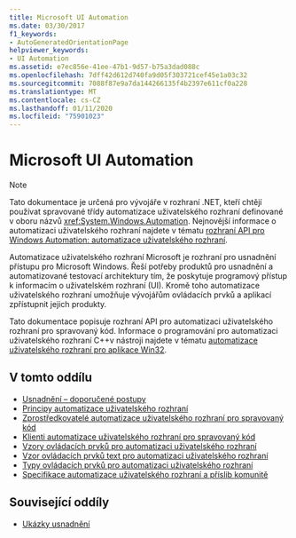 ```yaml
---
title: Microsoft UI Automation
ms.date: 03/30/2017
f1_keywords:
- AutoGeneratedOrientationPage
helpviewer_keywords:
- UI Automation
ms.assetid: e7ec856e-41ee-47b1-9d57-b75a3dad088c
ms.openlocfilehash: 7dff42d612d740fa9d05f303721cef45e1a03c32
ms.sourcegitcommit: 7088f87e9a7da144266135f4b2397e611cf0a228
ms.translationtype: MT
ms.contentlocale: cs-CZ
ms.lasthandoff: 01/11/2020
ms.locfileid: "75901023"
---
```

# <a name="microsoft-ui-automation"></a>Microsoft UI Automation

> [!NOTE]
> Tato dokumentace je určená pro vývojáře v rozhraní .NET, kteří chtějí používat spravované třídy automatizace uživatelského rozhraní definované v oboru názvů <xref:System.Windows.Automation>. Nejnovější informace o automatizaci uživatelského rozhraní najdete v tématu [rozhraní API pro Windows Automation: automatizace uživatelského rozhraní](/windows/win32/winauto/entry-uiauto-win32).

 Automatizace uživatelského rozhraní Microsoft je rozhraní pro usnadnění přístupu pro Microsoft Windows. Řeší potřeby produktů pro usnadnění a automatizované testovací architektury tím, že poskytuje programový přístup k informacím o uživatelském rozhraní (UI). Kromě toho automatizace uživatelského rozhraní umožňuje vývojářům ovládacích prvků a aplikací zpřístupnit jejich produkty.

 Tato dokumentace popisuje rozhraní API pro automatizaci uživatelského rozhraní pro spravovaný kód. Informace o programování pro automatizaci uživatelského rozhraní C++v nástroji najdete v tématu [automatizace uživatelského rozhraní pro aplikace Win32](/windows/desktop/winauto/windows-automation-api-portal).

## <a name="in-this-section"></a>V tomto oddílu

- [Usnadnění – doporučené postupy](accessibility-best-practices.md)
- [Principy automatizace uživatelského rozhraní](ui-automation-fundamentals.md)
- [Zprostředkovatelé automatizace uživatelského rozhraní pro spravovaný kód](ui-automation-providers-for-managed-code.md)
- [Klienti automatizace uživatelského rozhraní pro spravovaný kód](ui-automation-clients-for-managed-code.md)
- [Vzory ovládacích prvků pro automatizaci uživatelského rozhraní](ui-automation-control-patterns.md)
- [Vzor ovládacích prvků text pro automatizaci uživatelského rozhraní](ui-automation-text-pattern.md)
- [Typy ovládacích prvků pro automatizaci uživatelského rozhraní](ui-automation-control-types.md)
- [Specifikace automatizace uživatelského rozhraní a příslib komunitě](ui-automation-specification-and-community-promise.md)

## <a name="related-sections"></a>Související oddíly

- [Ukázky usnadnění](https://github.com/Microsoft/WPF-Samples/tree/master/Accessibility) 
